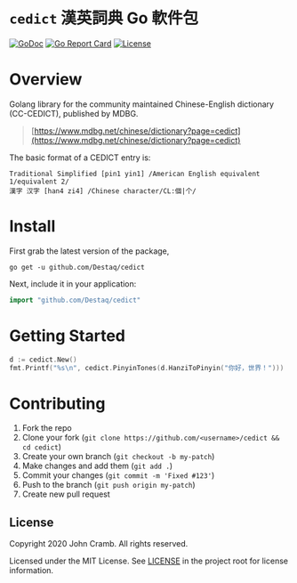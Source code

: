 # `cedict` 漢英詞典 Go 軟件包

[![GoDoc](https://img.shields.io/badge/godoc-reference-blue.svg?style=flat-square)](https://godoc.org/github.com/Destaq/cedict)
[![Go Report Card](https://goreportcard.com/badge/github.com/Destaq/cedict?style=flat-square)](https://goreportcard.com/report/github.com/Destaq/cedict)
[![License](https://img.shields.io/badge/license-MIT-blue.svg?style=flat-square)](LICENSE)

# Overview

Golang library for the community maintained Chinese-English dictionary (CC-CEDICT), published by MDBG.

> [https://www.mdbg.net/chinese/dictionary?page=cedict](https://www.mdbg.net/chinese/dictionary?page=cedict)

The basic format of a CEDICT entry is:

    Traditional Simplified [pin1 yin1] /American English equivalent 1/equivalent 2/
    漢字 汉字 [han4 zi4] /Chinese character/CL:個|个/

# Install

First grab the latest version of the package,

    go get -u github.com/Destaq/cedict

Next, include it in your application:

```go
import "github.com/Destaq/cedict"
```

# Getting Started

```go
d := cedict.New()
fmt.Printf("%s\n", cedict.PinyinTones(d.HanziToPinyin("你好，世界！")))
```

# Contributing

1. Fork the repo
2. Clone your fork (`git clone https://github.com/<username>/cedict && cd cedict`)
3. Create your own branch (`git checkout -b my-patch`)
4. Make changes and add them (`git add .`)
5. Commit your changes (`git commit -m 'Fixed #123'`)
6. Push to the branch (`git push origin my-patch`)
7. Create new pull request

## License

Copyright 2020 John Cramb. All rights reserved.

Licensed under the MIT License. See [LICENSE](https://github.com/Destaq/cedict/blob/master/LICENSE) in the project root for license information.
